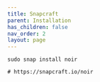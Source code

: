 ```yaml
---
title: Snapcraft
parent: Installation
has_children: false
nav_order: 2
layout: page
---
```


```shell
sudo snap install noir

# https://snapcraft.io/noir
```
